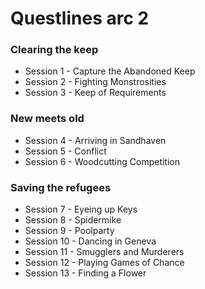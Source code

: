# Questlines arc 2

### Clearing the keep

- Session 1 - Capture the Abandoned Keep
- Session 2 - Fighting Monstrosities
- Session 3 - Keep of Requirements

### New meets old

- Session 4 - Arriving in Sandhaven
- Session 5 - Conflict
- Session 6 - Woodcutting Competition

### Saving the refugees

- Session 7 - Eyeing up Keys
- Session 8 - Spidermike
- Session 9 - Poolparty
- Session 10 - Dancing in Geneva
- Session 11 - Smugglers and Murderers
- Session 12 - Playing Games of Chance
- Session 13 - Finding a Flower
